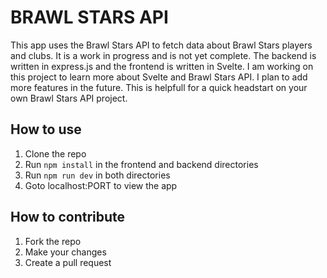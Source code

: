 # BRAWL STARS API

This app uses the Brawl Stars API to fetch data about Brawl Stars players and clubs. It is a work in progress and is not yet complete. The backend is written in express.js and the frontend is written in Svelte. I am working on this project to learn more about Svelte and Brawl Stars API. I plan to add more features in the future. This is helpfull for a quick headstart on your own Brawl Stars API project.

## How to use

1. Clone the repo
2. Run `npm install` in the frontend and backend directories
3. Run `npm run dev` in both directories
4. Goto localhost:PORT to view the app

## How to contribute

1. Fork the repo
2. Make your changes
3. Create a pull request
